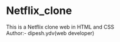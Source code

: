 # Netflix_clone
This is a Netflix clone web in HTML and CSS
<br>
Author:- dipesh.ydv(web developer)

